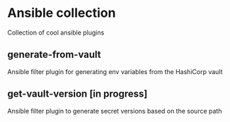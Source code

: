 # Ansible collection
Collection of cool ansible plugins

## generate-from-vault
Ansible filter plugin for generating env variables from the HashiCorp vault

## get-vault-version [in progress]
Ansible filter plugin to generate secret versions based on the source path